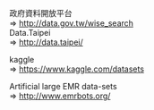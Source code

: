 政府資料開放平台 <br />
=> http://data.gov.tw/wise_search <br />
Data.Taipei <br />
=> http://data.taipei/ <br />

kaggle <br />
=> https://www.kaggle.com/datasets <br />

Artificial large EMR data-sets <br />
=> http://www.emrbots.org/

